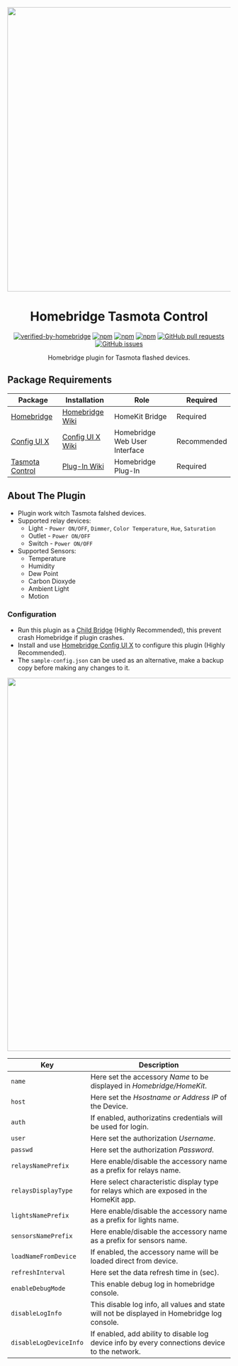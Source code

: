 <p align="center">
  <a href="https://github.com/grzegorz914/homebridge-tasmota-control"><img src="https://raw.githubusercontent.com/grzegorz914/homebridge-tasmota-control/main/graphics/homebridge-tasmota-control.png" width="640"></a>
</p>

<span align="center">

# Homebridge Tasmota Control

[![verified-by-homebridge](https://badgen.net/badge/homebridge/verified/purple)](https://github.com/homebridge/homebridge/wiki/Verified-Plugins)
[![npm](https://badgen.net/npm/dt/homebridge-tasmota-control?color=purple)](https://www.npmjs.com/package/homebridge-tasmota-control)
[![npm](https://badgen.net/npm/v/homebridge-tasmota-control?color=purple)](https://www.npmjs.com/package/homebridge-tasmota-control)
[![npm](https://img.shields.io/npm/v/homebridge-tasmota-control/beta.svg?style=flat-square)](https://www.npmjs.com/package/homebridge-tasmota-control)
[![GitHub pull requests](https://img.shields.io/github/issues-pr/grzegorz914/homebridge-tasmota-control.svg)](https://github.com/grzegorz914/homebridge-tasmota-control/pulls)
[![GitHub issues](https://img.shields.io/github/issues/grzegorz914/homebridge-tasmota-control.svg)](https://github.com/grzegorz914/homebridge-tasmota-control/issues)

Homebridge plugin for Tasmota flashed devices.

</span>

## Package Requirements

| Package | Installation | Role | Required |
| --- | --- | --- | --- |
| [Homebridge](https://github.com/homebridge/homebridge) | [Homebridge Wiki](https://github.com/homebridge/homebridge/wiki) | HomeKit Bridge | Required |
| [Config UI X](https://github.com/homebridge/homebridge-config-ui-x) | [Config UI X Wiki](https://github.com/homebridge/homebridge-config-ui-x/wiki) | Homebridge Web User Interface | Recommended |
| [Tasmota Control](https://www.npmjs.com/package/homebridge-tasmota-control) | [Plug-In Wiki](https://github.com/grzegorz914/homebridge-tasmota-control/wiki) | Homebridge Plug-In | Required |

## About The Plugin

* Plugin work witch Tasmota falshed devices.
* Supported relay devices:
  * Light - `Power ON/OFF`, `Dimmer`, `Color Temperature`, `Hue`, `Saturation`
  * Outlet - `Power ON/OFF`
  * Switch - `Power ON/OFF`
* Supported Sensors:
  * Temperature
  * Humidity
  * Dew Point
  * Carbon Dioxyde
  * Ambient Light
  * Motion

### Configuration

* Run this plugin as a [Child Bridge](https://github.com/homebridge/homebridge/wiki/Child-Bridges) (Highly Recommended), this prevent crash Homebridge if plugin crashes.
* Install and use [Homebridge Config UI X](https://github.com/homebridge/homebridge-config-ui-x/wiki) to configure this plugin (Highly Recommended).
* The `sample-config.json` can be used as an alternative, make a backup copy before making any changes to it.

<p align="center">
  <a href="https://github.com/grzegorz914/homebridge-tasmota-control"><img src="https://raw.githubusercontent.com/grzegorz914/homebridge-tasmota-control/master/graphics/ustawienia.png" width="840"></a>
</p>

| Key | Description |
| --- | --- |
| `name` | Here set the accessory *Name* to be displayed in *Homebridge/HomeKit*. |
| `host` | Here set the *Hsostname or Address IP* of the Device.|
| `auth` | If enabled, authorizatins credentials will be used for login. |
| `user` | Here set the authorization *Username*. |
| `passwd` | Here set the authorization *Password*. |
| `relaysNamePrefix` | Here enable/disable the accessory name as a prefix for relays name. |
| `relaysDisplayType` | Here select characteristic display type for relays which are exposed in the HomeKit app. |
| `lightsNamePrefix` | Here enable/disable the accessory name as a prefix for lights name. |
| `sensorsNamePrefix` | Here enable/disable the accessory name as a prefix for sensors name. |
| `loadNameFromDevice` | If enabled, the accessory name will be loaded direct from device. |
| `refreshInterval` | Here set the data refresh time in (sec). |
| `enableDebugMode` | This enable debug log in homebridge console. |
| `disableLogInfo` | This disable log info, all values and state will not be displayed in Homebridge log console. |
| `disableLogDeviceInfo` | If enabled, add ability to disable log device info by every connections device to the network. |
